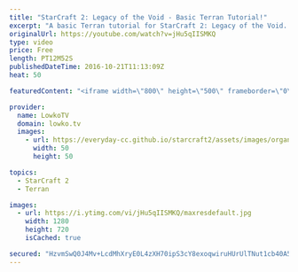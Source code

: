 ```yaml
---
title: "StarCraft 2: Legacy of the Void - Basic Terran Tutorial!"
excerpt: "A basic Terran tutorial for StarCraft 2: Legacy of the Void. Subscribe for more videos: http://lowko.tv/youtube More StarCraft 2 tutorials: https://goo.gl/IKl51P  In this tutorial I cover the very basics of ranking up with Terran on the StarCraft 2: Legacy of the Void ladder. One thing that a lot of"
originalUrl: https://youtube.com/watch?v=jHu5qIISMKQ
type: video
price: Free
length: PT12M52S
publishedDateTime: 2016-10-21T11:13:09Z
heat: 50

featuredContent: "<iframe width=\"800\" height=\"500\" frameborder=\"0\" src=\"https://www.youtube.com/embed/jHu5qIISMKQ\" allow=\"accelerometer; autoplay; encrypted-media; gyroscope; picture-in-picture\" allowfullscreen></iframe>"

provider:
  name: LowkoTV
  domain: lowko.tv
  images:
    - url: https://everyday-cc.github.io/starcraft2/assets/images/organizations/lowko.tv-50x50.jpg
      width: 50
      height: 50

topics:
  - StarCraft 2
  - Terran

images:
  - url: https://i.ytimg.com/vi/jHu5qIISMKQ/maxresdefault.jpg
    width: 1280
    height: 720
    isCached: true

secured: "HzvmSwQ0J4Mv+LcdMhXryE0L4zXH70ipS3cY8exoqwiruHUrUlTNut1cb40A55ZU2RIFB8VkvzGiiIFp07kxm88AecPZEnEFzE5hCD/vA3IkSnBbFh6Mt2NNNaYPMF5R1tFbGzpiMGAhVtMGmnZJQttWqY5au23xwg2QNOSdhtrmIKGvt8Y2kDA7/Yk+2GE2wecwW2pCAw55P82HYohg9tp0uVU5c1M4/d56rTAtwkjs0OiZGWlAJIQWGxauMxPJccjxNbS5LZ7POrvEcTb1nrjjWcwZnjtG7/aQuZcIXkCkkjmbuAUMAKvRTweY7Q2i8flNAu7K5nqErzwgOXXv1M+91xv2UVCeAF5q4j9wmUAIDKoz+jLBYP6K1Mjdj+uS4MMwcCsH62d3taAD0ldN5NdAYni7Frk9Gx4P7FAzwpU=;9HCwT9elQH1qzJheWAiCjw=="
---
```


